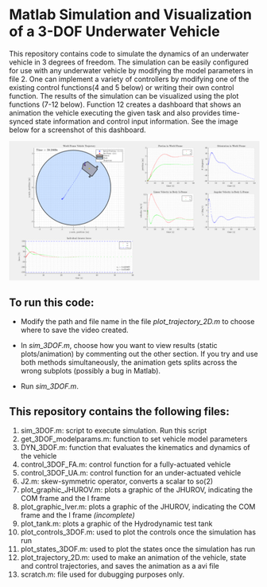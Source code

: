 # Matlab Simulation and Visualization of a 3-DOF Underwater Vehicle
This repository contains code to simulate the dynamics of an underwater vehicle in 3 degrees of freedom. The simulation can be easily configured for use with any underwater vehicle by modifying the model parameters in file 2. One can implement a variety of controllers by modifying one of the existing control functions(4 and 5 below) or writing their own control function. The results of the simulation can be visualized using the plot functions (7-12 below). Function 12 creates a dashboard that shows an animation the vehicle executing the given task and also provides time-synced state information and control input information. See the image below for a screenshot of this dashboard.



![Visualization Dashboard](/Images/visualization.png)



## To run this code:
- Modify the path and file name in the file *plot_trajectory_2D.m* to choose where to save the video created.

- In *sim_3DOF.m*, choose how you want to view results (static plots/animation) by commenting out the other section. If you try and use both methods simultaneously, the animation gets splits across the wrong subplots (possibly a bug in Matlab).
- Run *sim_3DOF.m*.


## This repository contains the following files:
1. sim_3DOF.m: 	      	     script to execute simulation. Run this script
2. get_3DOF_modelparams.m:   function to set vehicle model parameters
3. DYN_3DOF.m:         	     function that evaluates the kinematics and dynamics of the vehicle
4. control_3DOF_FA.m:  	     control function for a fully-actuated vehicle
5. control_3DOF_UA.m:  	     control function for an under-actuated vehicle
6. J2.m:	      	           skew-symmetric operator, converts a scalar to so(2) 
7. plot_graphic_JHUROV.m:    plots a graphic of the JHUROV, indicating the COM frame and the l frame
8. plot_graphic_Iver.m:      plots a graphic of the JHUROV, indicating the COM frame and the l frame *(incomplete)*
9. plot_tank.m:              plots a graphic of the Hydrodynamic test tank
10. plot_controls_3DOF.m:    used to plot the controls once the simulation has run
11. plot_states_3DOF.m:      used to plot the states once the simulation has run
12. plot_trajectory_2D.m:    used to make an animation of the vehicle, state and control trajectories, and saves the animation as a avi file
13. scratch.m:               file used for dubugging purposes only. 


